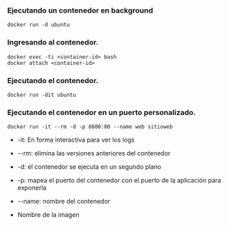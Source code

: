 ### Ejecutando un contenedor en background
```
docker run -d ubuntu
```

### Ingresando al contenedor.
```
docker exec -ti <container-id> bash
docker attach <container-id>
```

### Ejecutando el contenedor.
```
docker run -dit ubuntu 
```

### Ejecutando el contenedor en un puerto personalizado.
```
docker run -it --rm -d -p 8080:80 --name web sitioweb 
```
- -it: En forma interactiva para ver los logs

- --rm: elimina las versiones anteriores del contenedor

- -d: el contenedor se ejecuta en un segundo plano

- -p: mapea el puerto del contenedor con el puerto de la aplicación para exponerla

- --name: nombre del contenedor

- Nombre de la imagen
